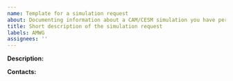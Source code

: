 ```yaml
---
name: Template for a simulation request
about: Documenting information about a CAM/CESM simulation you have performed
title: Short description of the simulation request
labels: AMWG
assignees: ''
---
```


**Description:**


**Contacts:**


